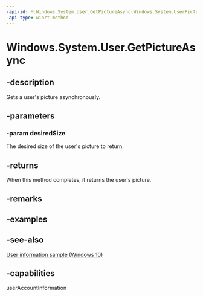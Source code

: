 ```yaml
---
-api-id: M:Windows.System.User.GetPictureAsync(Windows.System.UserPictureSize)
-api-type: winrt method
---
```


<!-- Method syntax
public Windows.Foundation.IAsyncOperation<Windows.Storage.Streams.IRandomAccessStreamReference> GetPictureAsync(Windows.System.UserPictureSize desiredSize)
-->

# Windows.System.User.GetPictureAsync

## -description
Gets a user's picture asynchronously.

## -parameters
### -param desiredSize
The desired size of the user's picture to return.

## -returns
When this method completes, it returns the user's picture.

## -remarks

## -examples

## -see-also
[User information sample (Windows 10)](https://github.com/Microsoft/Windows-universal-samples/tree/master/Samples/UserInfo)

## -capabilities
userAccountInformation

